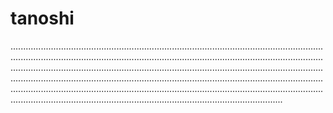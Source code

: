 # tanoshi
........................................................................................................................................................................................................................................................................................................................................................................................................................................................................................................................................................................................................................................................................................................................................................